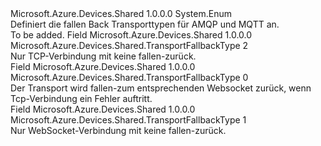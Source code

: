 <Type Name="TransportFallbackType" FullName="Microsoft.Azure.Devices.Shared.TransportFallbackType">
  <TypeSignature Language="C#" Value="public enum TransportFallbackType" />
  <TypeSignature Language="ILAsm" Value=".class public auto ansi sealed TransportFallbackType extends System.Enum" />
  <TypeSignature Language="DocId" Value="T:Microsoft.Azure.Devices.Shared.TransportFallbackType" />
  <TypeSignature Language="VB.NET" Value="Public Enum TransportFallbackType" />
  <TypeSignature Language="F#" Value="type TransportFallbackType = " />
  <AssemblyInfo>
    <AssemblyName>Microsoft.Azure.Devices.Shared</AssemblyName>
    <AssemblyVersion>1.0.0.0</AssemblyVersion>
  </AssemblyInfo>
  <Base>
    <BaseTypeName>System.Enum</BaseTypeName>
  </Base>
  <Docs>
    <summary>
            Definiert die fallen Back Transporttypen für AMQP und MQTT an.
            </summary>
    <remarks>To be added.</remarks>
  </Docs>
  <Members>
    <Member MemberName="TcpOnly">
      <MemberSignature Language="C#" Value="TcpOnly" />
      <MemberSignature Language="ILAsm" Value=".field public static literal valuetype Microsoft.Azure.Devices.Shared.TransportFallbackType TcpOnly = int32(2)" />
      <MemberSignature Language="DocId" Value="F:Microsoft.Azure.Devices.Shared.TransportFallbackType.TcpOnly" />
      <MemberSignature Language="VB.NET" Value="TcpOnly" />
      <MemberSignature Language="F#" Value="TcpOnly = 2" Usage="Microsoft.Azure.Devices.Shared.TransportFallbackType.TcpOnly" />
      <MemberType>Field</MemberType>
      <AssemblyInfo>
        <AssemblyName>Microsoft.Azure.Devices.Shared</AssemblyName>
        <AssemblyVersion>1.0.0.0</AssemblyVersion>
      </AssemblyInfo>
      <ReturnValue>
        <ReturnType>Microsoft.Azure.Devices.Shared.TransportFallbackType</ReturnType>
      </ReturnValue>
      <MemberValue>2</MemberValue>
      <Docs>
        <summary>
            Nur TCP-Verbindung mit keine fallen-zurück.
            </summary>
      </Docs>
    </Member>
    <Member MemberName="TcpWithWebSocketFallback">
      <MemberSignature Language="C#" Value="TcpWithWebSocketFallback" />
      <MemberSignature Language="ILAsm" Value=".field public static literal valuetype Microsoft.Azure.Devices.Shared.TransportFallbackType TcpWithWebSocketFallback = int32(0)" />
      <MemberSignature Language="DocId" Value="F:Microsoft.Azure.Devices.Shared.TransportFallbackType.TcpWithWebSocketFallback" />
      <MemberSignature Language="VB.NET" Value="TcpWithWebSocketFallback" />
      <MemberSignature Language="F#" Value="TcpWithWebSocketFallback = 0" Usage="Microsoft.Azure.Devices.Shared.TransportFallbackType.TcpWithWebSocketFallback" />
      <MemberType>Field</MemberType>
      <AssemblyInfo>
        <AssemblyName>Microsoft.Azure.Devices.Shared</AssemblyName>
        <AssemblyVersion>1.0.0.0</AssemblyVersion>
      </AssemblyInfo>
      <ReturnValue>
        <ReturnType>Microsoft.Azure.Devices.Shared.TransportFallbackType</ReturnType>
      </ReturnValue>
      <MemberValue>0</MemberValue>
      <Docs>
        <summary>
            Der Transport wird fallen-zum entsprechenden Websocket zurück, wenn Tcp-Verbindung ein Fehler auftritt.
            </summary>
      </Docs>
    </Member>
    <Member MemberName="WebSocketOnly">
      <MemberSignature Language="C#" Value="WebSocketOnly" />
      <MemberSignature Language="ILAsm" Value=".field public static literal valuetype Microsoft.Azure.Devices.Shared.TransportFallbackType WebSocketOnly = int32(1)" />
      <MemberSignature Language="DocId" Value="F:Microsoft.Azure.Devices.Shared.TransportFallbackType.WebSocketOnly" />
      <MemberSignature Language="VB.NET" Value="WebSocketOnly" />
      <MemberSignature Language="F#" Value="WebSocketOnly = 1" Usage="Microsoft.Azure.Devices.Shared.TransportFallbackType.WebSocketOnly" />
      <MemberType>Field</MemberType>
      <AssemblyInfo>
        <AssemblyName>Microsoft.Azure.Devices.Shared</AssemblyName>
        <AssemblyVersion>1.0.0.0</AssemblyVersion>
      </AssemblyInfo>
      <ReturnValue>
        <ReturnType>Microsoft.Azure.Devices.Shared.TransportFallbackType</ReturnType>
      </ReturnValue>
      <MemberValue>1</MemberValue>
      <Docs>
        <summary>
            Nur WebSocket-Verbindung mit keine fallen-zurück.
            </summary>
      </Docs>
    </Member>
  </Members>
</Type>
